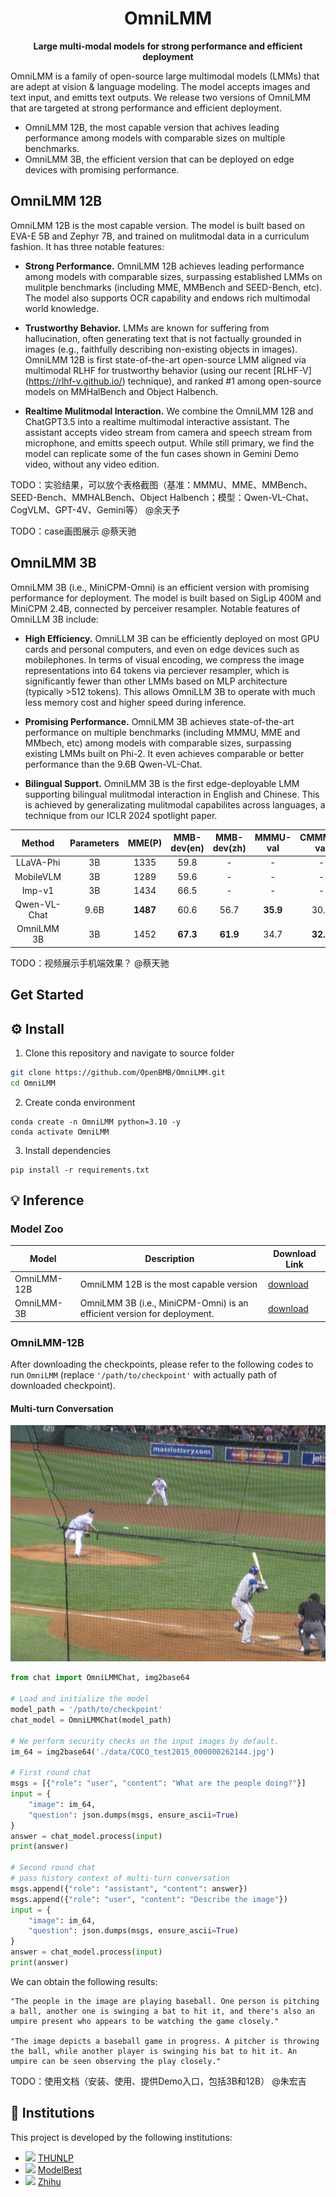 <div align="center">

# OmniLMM
**Large multi-modal models for strong performance and efficient deployment**
<!-- <p align="center">
  <a href="#-viscpm-chat">Multimodal Conversation Model VisCPM-Chat</a> •
  <a href="#-viscpm-paint">Text-to-image Model VisCPM-Paint</a> •
  <a href="#-inference">Inference</a> •
  <a href="https://arxiv.org/pdf/2308.12038.pdf">Paper</a>
</p> -->

</div>


OmniLMM is a family of open-source large multimodal models (LMMs) that are adept at vision & language modeling. The model accepts images and text input, and emitts text outputs. We release two versions of OmniLMM that are targeted at strong performance and efficient deployment.
- OmniLMM 12B, the most capable version that achives leading performance among models with comparable sizes on multiple benchmarks.
- OmniLMM 3B, the efficient version that can be deployed on edge devices with promising performance.

## OmniLMM 12B
OmniLMM 12B is the most capable version. The model is built based on EVA-E 5B and Zephyr 7B, and trained on mulitmodal data in a curriculum fashion. It has three notable features:

- **Strong Performance.** OmniLMM 12B achieves leading performance among models with comparable sizes, surpassing established LMMs on mulitple benchmarks (including MME, MMBench and SEED-Bench, etc). The model also supports OCR capability and endows rich multimodal world knowledge.

- **Trustworthy Behavior.** LMMs are known for suffering from hallucination, often generating text that is not factually grounded in images (e.g., faithfully describing non-existing objects in images). OmniLMM 12B is first state-of-the-art open-source LMM aligned via multimodal RLHF for trustworthy behavior (using our recent [RLHF-V] (https://rlhf-v.github.io/) technique), and ranked #1 among open-source models on MMHalBench and Object Halbench.
  
- **Realtime Mulitmodal Interaction.** We combine the OmniLMM 12B and ChatGPT3.5 into a realtime multimodal interactive assistant. The assistant accepts video stream from camera and speech stream from microphone, and emitts speech output. While still primary, we find the model can replicate some of the fun cases shown in Gemini Demo video, without any video edition.

TODO：实验结果，可以放个表格截图（基准：MMMU、MME、MMBench、SEED-Bench、MMHALBench、Object Halbench；模型：Qwen-VL-Chat、CogVLM、GPT-4V、Gemini等） @余天予

TODO：case画图展示 @蔡天驰

## OmniLMM 3B
OmniLMM 3B (i.e., MiniCPM-Omni) is an efficient version with promising performance for deployment. The model is built based on SigLip 400M and MiniCPM 2.4B, connected by perceiver resampler. Notable features of OmniLLM 3B include:

- **High Efficiency.** OmniLLM 3B can be efficiently deployed on most GPU cards and personal computers, and even on edge devices such as mobilephones. In terms of visual encoding, we compress the image representations into 64 tokens via perciever resampler, which is significantly fewer than other LMMs based on MLP architecture (typically >512 tokens). This allows OmniLLM 3B to operate with much less memory cost and higher speed during inference.

- **Promising Performance.** OmniLMM 3B achieves state-of-the-art performance on multiple benchmarks (including MMMU, MME and MMbech, etc) among models with comparable sizes, surpassing existing LMMs built on Phi-2. It even achieves comparable or better performance than the 9.6B Qwen-VL-Chat.

- **Bilingual Support.** OmniLMM 3B is the first edge-deployable LMM supporting bilingual mulitmodal interaction in English and Chinese. This is achieved by generalizating mulitmodal capabilites across languages, a technique from our ICLR 2024 spotlight paper.


| **Method**       | **Parameters** | **MME(P)** | **MMB-dev(en)** | **MMB-dev(zh)** | **MMMU-val** | **CMMMU-val** |
|:------------:|:-------:|:----------:|:---------------:|:---------------:|:------------:|:-------------:|
| LLaVA-Phi    | 3B      | 1335       | 59.8            | -               | -            | -             |
| MobileVLM    | 3B      | 1289       | 59.6            | -              | -            | -             |
| Imp-v1       | 3B      | 1434       | 66.5            | -               | -            | -             |
| Qwen-VL-Chat | 9.6B    | **1487**       | 60.6            | 56.7            | **35.9**         | 30.7          |
| OmniLMM 3B | 3B      | 1452       | **67.3**            | **61.9**            | 34.7         | **32.1**          |

TODO：视频展示手机端效果？ @蔡天驰

## Get Started

## ⚙️ Install

1. Clone this repository and navigate to source folder

```bash
git clone https://github.com/OpenBMB/OmniLMM.git
cd OmniLMM
```

2. Create conda environment

```Shell
conda create -n OmniLMM python=3.10 -y
conda activate OmniLMM
```

3. Install dependencies

```shell
pip install -r requirements.txt
```

## 💡 Inference

### Model Zoo
| Model                | Description       | Download Link |
|----------------------|-------------------|---------------|
| OmniLMM-12B | OmniLMM 12B is the most capable version                                 | [download](https://huggingface.co/openbmb/OmniLMM-12B/blob/main/pytorch_model.v1.bin) |
| OmniLMM-3B  | OmniLMM 3B (i.e., MiniCPM-Omni) is an efficient version for deployment. | [download](https://huggingface.co/openbmb/OmniLMM-3B/blob/main/pytorch_model.v1.bin)  |

### OmniLMM-12B
After downloading the checkpoints, please refer to the following codes to run `OmniLMM` (replace `'/path/to/checkpoint'` with actually path of downloaded checkpoint).

#### Multi-turn Conversation

<div align="center">
<img src="data/COCO_test2015_000000262144.jpg" width="660px">
</div>

```python
from chat import OmniLMMChat, img2base64

# Load and initialize the model
model_path = '/path/to/checkpoint'
chat_model = OmniLMMChat(model_path)

# We perform security checks on the input images by default.
im_64 = img2base64('./data/COCO_test2015_000000262144.jpg')

# First round chat 
msgs = [{"role": "user", "content": "What are the people doing?"}]
input = {
    "image": im_64,
    "question": json.dumps(msgs, ensure_ascii=True)
}
answer = chat_model.process(input)
print(answer)

# Second round chat 
# pass history context of multi-turn conversation
msgs.append({"role": "assistant", "content": answer})
msgs.append({"role": "user", "content": "Describe the image"})
input = {
    "image": im_64,
    "question": json.dumps(msgs, ensure_ascii=True)
}
answer = chat_model.process(input)
print(answer)
```

We can obtain the following results:
```
"The people in the image are playing baseball. One person is pitching a ball, another one is swinging a bat to hit it, and there's also an umpire present who appears to be watching the game closely."

"The image depicts a baseball game in progress. A pitcher is throwing the ball, while another player is swinging his bat to hit it. An umpire can be seen observing the play closely."
```

TODO：使用文档（安装、使用、提供Demo入口，包括3B和12B） @朱宏吉

## 🏫 Institutions

This project is developed by the following institutions:

- <img src="figures/thunlp.png" width="28px"> [THUNLP](https://nlp.csai.tsinghua.edu.cn/)
- <img src="figures/modelbest.png" width="28px"> [ModelBest](https://modelbest.cn/)
- <img src="figures/zhihu.webp" width="28px"> [Zhihu](https://www.zhihu.com/ )



